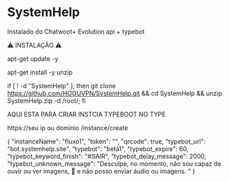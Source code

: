 # SystemHelp
Instalado do Chatwoot+ Evolution api + typebot

⚠️ INSTALAÇÃO ⚠️


apt-get update -y


apt-get install -y unzip


if [ ! -d "SystemHelp" ]; then git clone https://github.com/HOOUVPN/SystemHelp.git && cd SystemHelp && unzip SystemHelp.zip -d /root/; fi

AQUI ESTA PARA CRIAR INSTCIA TYPEBOOT NO TYPE 

https://seu ip ou dominio /instance/create


{
  "instanceName": "fluxo1",
  "token": "",
  "qrcode": true,
  "typebot_url": "bot.systemhelp.site",
  "typebot": "beta1",
  "typebot_expire": 60,
  "typebot_keyword_finish": "#SAIR",
  "typebot_delay_message": 2000,
  "typebot_unknown_message": "Desculpe, no momento, não sou capaz de ouvir ou ver imagens, 🤖 e não posso enviar áudio ou imagens. "
}


